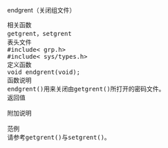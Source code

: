 endgrent（关闭组文件）
<pre>相关函数
getgrent，setgrent
表头文件
#include< grp.h>
#include< sys/types.h>
定义函数
void endgrent(void);
函数说明
endgrent()用来关闭由getgrent()所打开的密码文件。
返回值

附加说明

范例
请参考getgrent()与setgrent()。</pre>